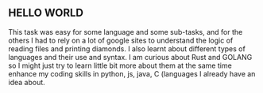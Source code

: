 ## HELLO WORLD

This task was easy for some language and some sub-tasks, and for the others I had to rely on a lot of google sites to understand the logic of reading files and printing diamonds. I also learnt about different types of languages and their use and syntax. I am curious about Rust and GOLANG so I might just try to learn little bit more about them at the same time enhance my coding skills in python, js, java, C (languages I already have an idea about.
